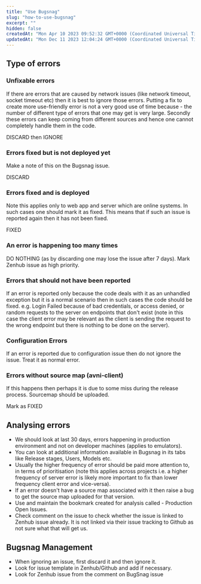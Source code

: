 ```yaml
---
title: "Use Bugsnag"
slug: "how-to-use-bugsnag"
excerpt: ""
hidden: false
createdAt: "Mon Apr 10 2023 09:52:32 GMT+0000 (Coordinated Universal Time)"
updatedAt: "Mon Dec 11 2023 12:04:24 GMT+0000 (Coordinated Universal Time)"
---
```

## Type of errors

### Unfixable errors

If there are errors that are caused by network issues (like network timeout, socket timeout etc) then it is best to ignore those errors. Putting a fix to create more use-friendly error is not a very good use of time because - the number of different type of errors that one may get is very large. Secondly these errors can keep coming from different sources and hence one cannot completely handle them in the code.

DISCARD then IGNORE

### Errors fixed but is not deployed yet

Make a note of this on the Bugsnag issue.

DISCARD

### Errors fixed and is deployed

Note this applies only to web app and server which are online systems. In such cases one should mark it as fixed. This means that if such an issue is reported again then it has not been fixed.

FIXED

### An error is happening too many times

DO NOTHING (as by discarding one may lose the issue after 7 days). Mark Zenhub issue as high priority.

### Errors that should not have been reported

If an error is reported only because the code deals with it as an unhandled exception but it is a normal scenario then in such cases the code should be fixed. e.g. Login Failed because of bad credentials, or access denied, or random requests to the server on endpoints that don't exist (note in this case the client error may be relevant as the client is sending the request to the wrong endpoint but there is nothing to be done on the server).

### Configuration Errors

If an error is reported due to configuration issue then do not ignore the issue. Treat it as normal error.

### Errors without source map (avni-client)

If this happens then perhaps it is due to some miss during the release process. Sourcemap should be uploaded.

Mark as FIXED

## Analysing errors

- We should look at last 30 days, errors happening in production environment and not on developer machines (applies to emulators).
- You can look at additional information available in Bugsnag in its tabs like Release stages, Users, Models etc.
- Usually the higher frequency of error should be paid more attention to, in terms of prioritisation (note this applies across projects i.e. a higher frequency of server error is likely more important to fix than lower frequency client error and vice-versa).
- If an error doesn't have a source map associated with it then raise a bug to get the source map uploaded for that version.
- Use and maintain the bookmark created for analysis called - Production Open Issues.
- Check comment on the issue to check whether the issue is linked to Zenhub issue already. It is not linked via their issue tracking to Github as not sure what that will get us.

## Bugsnag Management

- When ignoring an issue, first discard it and then ignore it.
- Look for issue template in Zenhub/Github and add if necessary.
- Look for Zenhub issue from the comment on BugSnag issue
